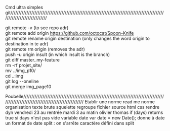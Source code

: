 Cmd ultra simples git//////////////////////////////////////////////////////////////////////////////////////////////////////////////////////////      
       
git remote -v (to see repo adr)  
 git remote add origin https://github.com/octocat/Spoon-Knife  
 git remote rename origin destination (only changes the word origin to destination in te adr)  
 git remote rm origin (removes the adr)  
 push -u origin insult (in which insult is the branch)  
 git diff master..my-feature  
 rm -rf projet_site/  
mv ../img_p10/  
cd ..:img  
git log --oneline  
git merge img_page10  




Poubelle/////////////////////////////////////////////////////////////////////////////////////////////////////////////////////////////////////////
Etablir une norme 
read me norme organisation
texte brute squelette
regroupe fichier source
html 
css
rendre dyn
vendredi 23 au rentrée mardi 3 au matin
olivier thomas
if (days) returns true si days n'est pas vide
variable date 
var date = new Date(); donne à date un format de date
split : on s'arrête caractère défini dans split

